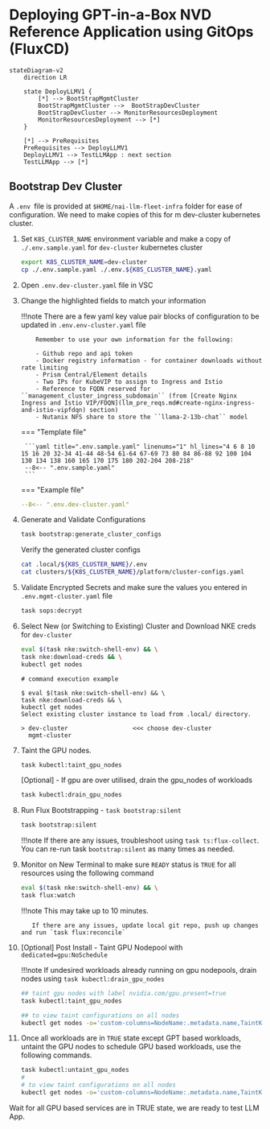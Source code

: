 # Deploying GPT-in-a-Box NVD Reference Application using GitOps (FluxCD)

```mermaid
stateDiagram-v2
    direction LR
    
    state DeployLLMV1 {
        [*] --> BootStrapMgmtCluster
        BootStrapMgmtCluster -->  BootStrapDevCluster
        BootStrapDevCluster --> MonitorResourcesDeployment
        MonitorResourcesDeployment --> [*]
    }

    [*] --> PreRequisites
    PreRequisites --> DeployLLMV1 
    DeployLLMV1 --> TestLLMApp : next section
    TestLLMApp --> [*]
```


## Bootstrap Dev Cluster

A ``.env ``file is provided at   ``$HOME/nai-llm-fleet-infra`` folder for ease of configuration. We need to make copies of this for m dev-cluster kubernetes cluster.

1. Set ``K8S_CLUSTER_NAME`` environment variable and make a copy of `./.env.sample.yaml` for ``dev-cluster`` kubernetes cluster

    ```bash
    export K8S_CLUSTER_NAME=dev-cluster
    cp ./.env.sample.yaml ./.env.${K8S_CLUSTER_NAME}.yaml
    ```
   
2. Open ``.env.dev-cluster.yaml`` file in VSC
   
3. Change the highlighted fields to match your information

    !!!note
           There are a few yaml key value pair blocks of configuration to be updated in ``.env.env-cluster.yaml`` file

           Remember to use your own information for the following:

           - Github repo and api token
           - Docker registry information - for container downloads without rate limiting
           - Prism Central/Element details
           - Two IPs for KubeVIP to assign to Ingress and Istio 
           - Reference to FQDN reserved for ``management_cluster_ingress_subdomain`` (from [Create Nginx Ingress and Istio VIP/FDQN](llm_pre_reqs.md#create-nginx-ingress-and-istio-vipfdqn) section)
           - Nutanix NFS share to store the ``llama-2-13b-chat`` model
       
    === "Template file"
  
        ```yaml title=".env.sample.yaml" linenums="1" hl_lines="4 6 8 10 15 16 20 32-34 41-44 48-54 61-64 67-69 73 80 84 86-88 92 100 104 130 134 138 160 165 170 175 180 202-204 208-218"
        --8<-- ".env.sample.yaml"
        ```
    
    === "Example file"

      ```yaml title=".env.dev-cluster.yaml" linenums="1" hl_lines="4 6 8 10 15 16 20 32-34 41-44 48-54 61-64 67-69 73 80 84 86-88 92 100 104 130 134 138 160 165 170 175 180 202-204 208-218"
      --8<-- ".env.dev-cluster.yaml"
      ```

4. Generate and Validate Configurations
  
    ```bash
    task bootstrap:generate_cluster_configs
    ```

    Verify the generated cluster configs

    ```bash
    cat .local/${K8S_CLUSTER_NAME}/.env
    cat clusters/${K8S_CLUSTER_NAME}/platform/cluster-configs.yaml
    ```

5. Validate Encrypted Secrets and make sure the values you entered in ``.env.mgmt-cluster.yaml`` file

    ```bash
    task sops:decrypt
    ```

6. Select New (or Switching to Existing) Cluster and Download NKE creds for ``dev-cluster``

    ```bash
    eval $(task nke:switch-shell-env) && \
    task nke:download-creds && \
    kubectl get nodes
    ```

    ``` { .text, .no-copy}
    # command execution example

    $ eval $(task nke:switch-shell-env) && \
    task nke:download-creds && \
    kubectl get nodes
    Select existing cluster instance to load from .local/ directory.

    > dev-cluster                  <<< choose dev-cluster                          
      mgmt-cluster
    ```

7. Taint the GPU nodes. 
    
    ```bash
    task kubectl:taint_gpu_nodes
    ```
    [Optional] - If gpu are over utilised, drain the gpu_nodes of workloads

    ```bash
    task kubectl:drain_gpu_nodes
    ```
    
8.  Run Flux Bootstrapping - `task bootstrap:silent`

    ```bash
    task bootstrap:silent
    ```
    !!!note
           If there are any issues, troubleshoot using `task ts:flux-collect`. You can re-run task `bootstrap:silent` as many times as needed.

9.  Monitor on New Terminal to make sure ``READY`` status is ``TRUE`` for all resources using the following command

    ```bash
    eval $(task nke:switch-shell-env) && \
    task flux:watch
    ```

    !!!note
           This may take up to 10 minutes.

           If there are any issues, update local git repo, push up changes and run `task flux:reconcile`

10. [Optional] Post Install - Taint GPU Nodepool with ``dedicated=gpu:NoSchedule``

    !!!note
           If undesired workloads already running on gpu nodepools, drain nodes using `task kubectl:drain_gpu_nodes`

    ```bash
    ## taint gpu nodes with label nvidia.com/gpu.present=true
    task kubectl:taint_gpu_nodes

    ## to view taint configurations on all nodes
    kubectl get nodes -o='custom-columns=NodeName:.metadata.name,TaintKey:.spec.taints[*].key,TaintValue:.spec.taints[*].value,TaintEffect:.spec.taints[*].effect'
    ```

11. Once all workloads are in ``TRUE`` state except GPT based workloads, untaint the GPU nodes to schedule GPU based workloads, use the following commands.

      ```bash
      task kubectl:untaint_gpu_nodes
      #
      # to view taint configurations on all nodes
      kubectl get nodes -o='custom-columns=NodeName:.metadata.name,TaintKey:.spec.taints[*].key,TaintValue:.spec.taints[*].value,TaintEffect:.spec.taints[*].effect'
      ```
Wait for all GPU based services are in TRUE state, we are ready to test LLM App. 
